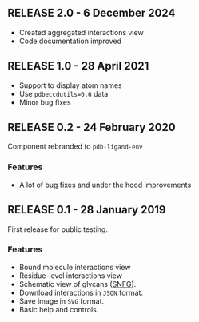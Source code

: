 ## RELEASE 2.0 - 6 December 2024


* Created aggregated interactions view
* Code documentation improved

## RELEASE 1.0 - 28 April 2021


* Support to display atom names
* Use `pdbeccdutils=0.6` data
* Minor bug fixes

## RELEASE 0.2 - 24 February 2020

Component rebranded to `pdb-ligand-env`

### Features

* A lot of bug fixes and under the hood improvements

## RELEASE 0.1 - 28 January 2019

First release for public testing.

### Features

* Bound molecule interactions view
* Residue-level interactions view
* Schematic view of glycans ([SNFG](https://www.ncbi.nlm.nih.gov/glycans/snfg.html)).
* Download interactions in `JSON` format.
* Save image in `SVG` format.
* Basic help and controls.
